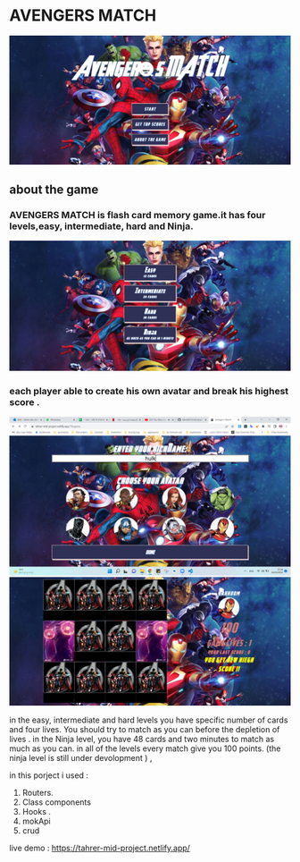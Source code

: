 # AVENGERS MATCH
![start](/src/assets/images/readme/start.png)
## about the game 
### AVENGERS MATCH is flash card memory game.it has four levels,easy, intermediate, hard and Ninja. 

![levels](/src/assets/images/readme/levels.png)
### each player able to create his own avatar and break his highest score .
![avatar](/src/assets/images/readme/avatar.png)  
![score](/src/assets/images/readme/lastScore.png)  



in the easy, intermediate and hard
levels you have specific number of cards and four lives. You should try
to match as you can before the depletion of lives .
in the Ninja level,
you have 48 cards and two minutes to match as much as you can. in all of
the levels every match give you 100 points.
(the ninja level is still under devolopment ) , 

in this porject i used  :
1.	Routers. 
2.	Class components 
3.	Hooks .
4.	mokApi
5.	crud

live demo :
https://tahrer-mid-project.netlify.app/

